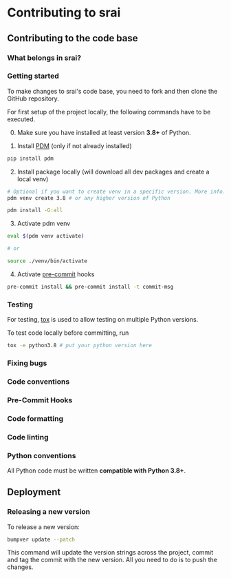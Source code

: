 <!-- Content based on https://github.com/explosion/spaCy/blob/master/CONTRIBUTING.md -->

<!-- NICE TO HAVE: https://github.com/explosion/spaCy/blob/master/extra/DEVELOPER_DOCS/Code%20Conventions.md -->

# Contributing to srai

## Contributing to the code base

### What belongs in srai?

### Getting started

To make changes to srai's code base, you need to fork and then clone the GitHub repository.

For first setup of the project locally, the following commands have to be executed.

0. Make sure you have installed at least version **3.8+** of Python.

1. Install [PDM](https://pdm.fming.dev/latest) (only if not already installed)

```sh
pip install pdm
```

2. Install package locally (will download all dev packages and create a local venv)

```sh
# Optional if you want to create venv in a specific version. More info: https://pdm.fming.dev/latest/usage/venv/#create-a-virtualenv-yourself
pdm venv create 3.8 # or any higher version of Python

pdm install -G:all
```

3. Activate pdm venv

```sh
eval $(pdm venv activate)

# or

source ./venv/bin/activate
```

4. Activate [pre-commit](https://pre-commit.com/) hooks

```sh
pre-commit install && pre-commit install -t commit-msg
```

### Testing

For testing, [tox](https://tox.wiki/en/latest/) is used to allow testing on multiple Python versions.

To test code locally before committing, run

```sh
tox -e python3.8 # put your python version here
```

<!-- ### Pre-commit hooks
 This repository uses [pre-commit](https://pre-commit.com/) for managing pre-commit hooks.
 They are configured in .pre-commit-config.yaml.
 To install them use `pre-commit install && pre-commit install -t commit-msg` after initial setup with `pdm`.

### Documentation
 This repository uses [MkDocs](https://www.mkdocs.org) as a documentation generator. To use it locally, run  `pdm install -G docs` to download all required packages.

 Docstrings should be written following the [google convention](https://gist.github.com/redlotus/3bc387c2591e3e908c9b63b97b11d24e). To ease development one can use [autoDocstring extension](https://marketplace.visualstudio.com/items?itemName=njpwerner.autodocstring) to generate the docstrings. -->

### Fixing bugs

### Code conventions

### Pre-Commit Hooks

### Code formatting

### Code linting

### Python conventions

All Python code must be written **compatible with Python 3.8+**.
<!-- More detailed code conventions can be found in the developer docs. -->

<!-- ## Adding tests -->

## Deployment
### Releasing a new version
To release a new version:
```sh
bumpver update --patch
```
This command will update the version strings across the project, commit and tag the commit with the new version. All you need to do is to push the changes.

